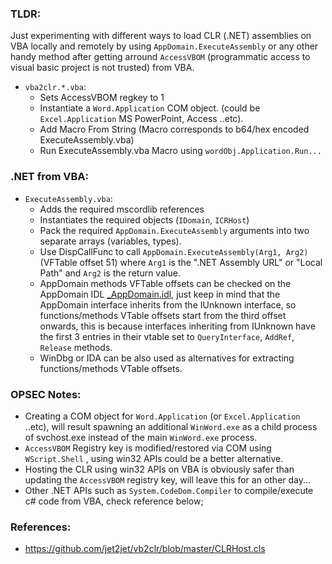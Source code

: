 ### TLDR:
Just experimenting with different ways to load CLR (.NET) assemblies on VBA locally and remotely by using `AppDomain.ExecuteAssembly` or any other handy method after getting arround `AccessVBOM` (programmatic access to visual basic project is not trusted) from VBA.

 * `vba2clr.*.vba`: 
   * Sets AccessVBOM regkey to 1
   * Instantiate a `Word.Application` COM object. (could be `Excel.Application` MS PowerPoint, Access ..etc).
   * Add Macro From String (Macro corresponds to b64/hex encoded ExecuteAssembly.vba)
   * Run ExecuteAssembly.vba Macro using `wordObj.Application.Run...`

### .NET from VBA:
* `ExecuteAssembly.vba`: 
   - Adds the required mscordlib references
   - Instantiates the required objects (`IDomain`, `ICRHost`)
   - Pack the required `AppDomain.ExecuteAssembly` arguments into two separate arrays (variables, types).
   - Use DispCallFunc to call `AppDomain.ExecuteAssembly(Arg1, Arg2)` (VFTable offset 51) where `Arg1` is the ".NET Assembly URL" or "Local Path" and `Arg2` is the return value.
   - AppDomain methods VFTable offsets can be checked on the AppDomain IDL <a href="https://github.com/med0x2e/VBACLR/blob/main/_AppDomain.idl.not.cs">_AppDomain.idl</a>, just keep in mind that the AppDomain interface inherits from the IUnknown interface, so functions/methods VTable offsets start from the third offset onwards, this is because interfaces inheriting from IUnknown have the first 3 entries in their vtable set to `QueryInterface`, `AddRef`, `Release` methods.
   - WinDbg or IDA can be also used as alternatives for extracting functions/methods VTable offsets.
 
### OPSEC Notes:
- Creating a COM object for `Word.Application` (or `Excel.Application` ..etc), will result spawning an additional `WinWord.exe` as a child process of svchost.exe instead of the main `WinWord.exe` process.
- `AccessVBOM` Registry key is modified/restored via COM using `WScript.Shell` , using win32 APIs could be a better alternative.
- Hosting the CLR using win32 APIs on VBA is obviously safer than updating the `AccessVBOM` registry key, will leave this for an other day...
- Other .NET APIs such as `System.CodeDom.Compiler` to compile/execute c# code from VBA, check reference below;

 
### References:

* https://github.com/jet2jet/vb2clr/blob/master/CLRHost.cls



